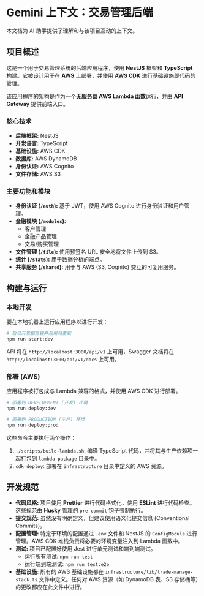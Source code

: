 # Gemini 上下文：交易管理后端

本文档为 AI 助手提供了理解和与该项目互动的上下文。

## 项目概述

这是一个用于交易管理系统的后端应用程序，使用 **NestJS** 框架和 **TypeScript** 构建。它被设计用于在 **AWS** 上部署，并使用 **AWS CDK** 进行基础设施即代码的管理。

该应用程序的架构是作为一个**无服务器 AWS Lambda 函数**运行，并由 **API Gateway** 提供前端入口。

### 核心技术

*   **后端框架:** NestJS
*   **开发语言:** TypeScript
*   **基础设施:** AWS CDK
*   **数据库:** AWS DynamoDB
*   **身份认证:** AWS Cognito
*   **文件存储:** AWS S3

### 主要功能和模块

*   **身份认证 (`/auth`):** 基于 JWT，使用 AWS Cognito 进行身份验证和用户管理。
*   **金融模块 (`/modules`):**
    *   客户管理
    *   金融产品管理
    *   交易/购买管理
*   **文件管理 (`/file`):** 使用预签名 URL 安全地将文件上传到 S3。
*   **统计 (`/stats`):** 用于数据分析的端点。
*   **共享服务 (`/shared`):** 用于与 AWS (S3, Cognito) 交互的可复用服务。

## 构建与运行

### 本地开发

要在本地机器上运行应用程序以进行开发：

```bash
# 启动开发服务器并启用热重载
npm run start:dev
```

API 将在 `http://localhost:3000/api/v1` 上可用，Swagger 文档将在 `http://localhost:3000/api/v1/docs` 上可用。

### 部署 (AWS)

应用程序被打包成与 Lambda 兼容的格式，并使用 AWS CDK 进行部署。

```bash
# 部署到 DEVELOPMENT (开发) 环境
npm run deploy:dev

# 部署到 PRODUCTION (生产) 环境
npm run deploy:prod
```

这些命令主要执行两个操作：
1.  `./scripts/build-lambda.sh`: 编译 TypeScript 代码，并将其与生产依赖项一起打包到 `lambda-package` 目录中。
2.  `cdk deploy`: 部署在 `infrastructure` 目录中定义的 AWS 资源。

## 开发规范

*   **代码风格:** 项目使用 **Prettier** 进行代码格式化，使用 **ESLint** 进行代码检查。这些规范由 **Husky** 管理的 `pre-commit` 钩子强制执行。
*   **提交规范:** 虽然没有明确定义，但建议使用语义化提交信息 (Conventional Commits)。
*   **配置管理:** 特定于环境的配置通过 `.env` 文件和 NestJS 的 `ConfigModule` 进行管理。AWS CDK 堆栈负责将必要的环境变量注入到 Lambda 函数中。
*   **测试:** 项目已配置好使用 Jest 进行单元测试和端到端测试。
    *   运行所有测试: `npm run test`
    *   运行端到端测试: `npm run test:e2e`
*   **基础设施:** 所有的 AWS 基础设施都在 `infrastructure/lib/trade-manage-stack.ts` 文件中定义。任何对 AWS 资源（如 DynamoDB 表、S3 存储桶等）的更改都应在此文件中进行。
